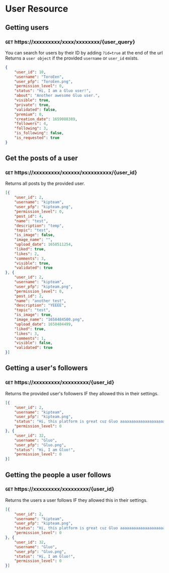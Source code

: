 # User Resource
## Getting users 
### `GET` https://xxxxxxxxx/xxxx/xxxxxxxx/{user_query}
You can search for users by their ID by adding `?id=true` at the end of the url
Returns a `user object` if the provided `username` or `user_id` exists.
```json
{
    "user_id": 10,
    "username": "ToroEen",
    "user_pfp": "ToroEen.png",
    "permission_level": 0,
    "status": "Hi, I am a Gluo user!",
    "about": "Another awesome Gluo user.",
    "visible": true,
    "private": true,
    "validated": false,
    "premium": 0,
    "creation_date": 1659088389,
    "followers": 4,
    "following": 3,
    "is_following": false,
    "is_requested": true
}
```

## Get the posts of a user
### `GET` https://xxxxxxxxx/xxxxxx/xxxxxxxxxx/{user_id}
Returns all posts by the provided user.
```json
[{
    "user_id": 2,
    "username": "kipteam",
    "user_pfp": "kipteam.png",
    "permission_level": 0,
    "post_id": 4,
    "name": "test",
    "description": "temp",
    "topic": "test",
    "is_image": false,
    "image_name": "",
    "upload_date": 1658511254,
    "liked": true,
    "likes": 2,
    "comments": 3,
    "visible": true,
    "validated": true
}, {
    "user_id": 2,
    "username": "kipteam",
    "user_pfp": "kipteam.png",
    "permission_level": 0,
    "post_id": 2,
    "name": "another test",
    "description": "YEEEE",
    "topic": "test",
    "is_image": true,
    "image_name": "1658484500.png",
    "upload_date": 1658484499,
    "liked": true,
    "likes": 3,
    "comments": 1,
    "visible": false,
    "validated": true
}]
```

## Getting a user's followers
### `GET` https://xxxxxxxxx/xxxxxxxxx/{user_id}
Returns the provided user's followers IF they allowed this in their settings.
```json
[{
    "user_id": 2,
    "username": "kipteam",
    "user_pfp": "kipteam.png",
    "status": "Hi, this platform is great cuz Gluo aaaaaaaaaaaaaaaaaaaaaaaaaaaaaaaaaaaaaaa",
    "permission_level": 0
}, {
    "user_id": 32,
    "username": "Gluo",
    "user_pfp": "Gluo.png",
    "status": "Hi, I am Gluo!",
    "permission_level": 0
}]
```

## Getting the people a user follows
### `GET` https://xxxxxxxxx/xxxxxxxxx/{user_id}
Returns the users a user follows IF they allowed this in their settings.
```json
[{
    "user_id": 2,
    "username": "kipteam",
    "user_pfp": "kipteam.png",
    "status": "Hi, this platform is great cuz Gluo aaaaaaaaaaaaaaaaaaaaaaaaaaaaaaaaaaaaaaa",
    "permission_level": 0
}, {
    "user_id": 32,
    "username": "Gluo",
    "user_pfp": "Gluo.png",
    "status": "Hi, I am Gluo!",
    "permission_level": 0
}]
```